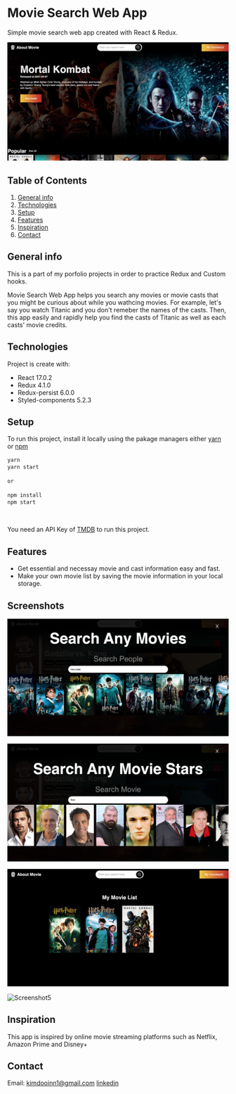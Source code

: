 # Movie Search Web App
Simple movie search web app created with React & Redux.


![Screenshot1](ProjectScreenshots/screenshot1.png)


## Table of Contents
1. [General info](#general-info)
2. [Technologies](#technologies)
3. [Setup](#setup)
4. [Features](#features)
5. [Inspiration](#inspiration)
6. [Contact](#contact)

## General info

This is a part of my porfolio projects in order to practice Redux and Custom hooks.

Movie Search Web App helps you search any movies or movie casts that you might be curious about while you wathcing movies. For example, let's say you watch Titanic and you don't remeber the names of the casts. Then, this app easily and rapidly help you find the casts of Titanic as well as each casts' movie credits.

## Technologies
Project is create with:

* React 17.0.2
* Redux 4.1.0
* Redux-persist 6.0.0
* Styled-components 5.2.3


## Setup
To run this project, install it locally using the pakage managers either [yarn](https://classic.yarnpkg.com/en/docs/install/#mac-stable) or [npm](https://www.npmjs.com/get-npm)

```
yarn
yarn start

or

npm install
npm start



```
You need an API Key of [TMDB](https://www.themoviedb.org/) to run this project.

## Features
* Get essential and necessay movie and cast information easy and fast.
* Make your own movie list by saving the movie information in your local storage.


## Screenshots

![Screenshot2](ProjectScreenshots/screenshot2.png)

![Screenshot3](ProjectScreenshots/screenshot3.png)

![Screenshot4](ProjectScreenshots/screenshot4.png)

![Screenshot5](ProjectScreenshots/screenshot5.png)


## Inspiration
This app is inspired by online movie streaming platforms such as Netflix, Amazon Prime and Disney+

## Contact
Email: kimdooinn1@gmail.com
[linkedin](https://www.linkedin.com/in/dooinnkim/)






